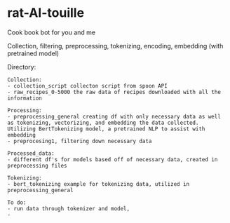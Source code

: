 # rat-AI-touille
Cook book bot for you and me

Collection, filtering, preprocessing, tokenizing, encoding, embedding (with pretrained model)


Directory: 

    Collection: 
    - collection_script collecton script from spoon API
    - raw_recipes_0-5000 the raw data of recipes downloaded with all the information

    Processing:
    - preprocessing_general creating df with only necessary data as well as tokenizing, vectorizing, and embedding the data collected. Utilizing BertTokenizing model, a pretrained NLP to assist with embedding 
    - preprocesing1, filtering down necessary data

    Processed_data: 
    - different df's for models based off of necessary data, created in preprocessing files

    Tokenizing:
    - bert_tokenizing example for tokenizing data, utilized in preprocessing_general 

    To do:
    - run data through tokenizer and model, 
    - 


